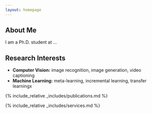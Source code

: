 ```yaml
---
layout: homepage
---
```


## About Me

I am a Ph.D. student at ...

## Research Interests

- **Computer Vision:** image recognition, image generation, video captioning
- **Machine Learning:** meta-learning, incremental learning, transfer learningx

{% include_relative _includes/publications.md %}

{% include_relative _includes/services.md %}
